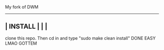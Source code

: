 My fork of DWM


 ---------------------------
|           INSTALL         |
|                           |
 ---------------------------
 clone this repo. Then cd in and type "sudo make clean install"
 DONE EASY LMAO GOTTEM
